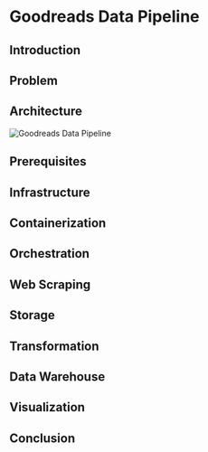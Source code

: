 # Goodreads Data Pipeline

## Introduction

## Problem

## Architecture

![Goodreads Data Pipeline](https://github.com/user-attachments/assets/4c38c82c-8b21-4ae9-9bc2-8b7f7bca286f)
## Prerequisites


## Infrastructure

## Containerization

## Orchestration

## Web Scraping

## Storage

## Transformation

## Data Warehouse

## Visualization

## Conclusion
